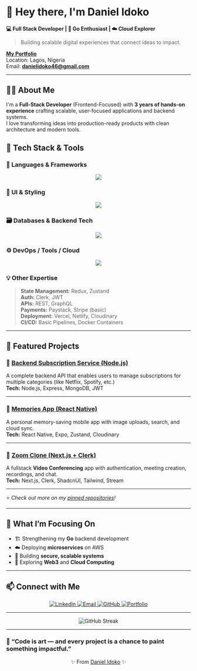 # 👋 Hey there, I'm **Daniel Idoko**

**💻 Full Stack Developer | 🚀 Go Enthusiast | ☁️ Cloud Explorer**

> Building scalable digital experiences that connect ideas to impact.

**[My Portfolio](https://daniel-idoko-portfolio.vercel.app)**  
Location: Lagos, Nigeria  
Email:  **danielidoko46@gmail.com**

---

## 👨‍💻 About Me

I'm a **Full-Stack Developer** (Frontend-Focused) with **3 years of hands-on experience** crafting scalable, user-focused applications and backend systems.  
I love transforming ideas into production-ready products with clean architecture and modern tools.

## 🧰 Tech Stack & Tools

### 🚀 Languages & Frameworks  
<p align="center">
  <img src="https://skillicons.dev/icons?i=js,ts,react,nextjs,reactnative,nodejs,express,go,python,django&theme=dark" />
</p>

### 🎨 UI & Styling  
<p align="center">
  <img src="https://skillicons.dev/icons?i=tailwind,materialui,sass&theme=dark" />
</p>

### 🗃️ Databases & Backend Tech  
<p align="center">
  <img src="https://skillicons.dev/icons?i=mongodb,redis&theme=dark" />
</p>

### ⚙️ DevOps / Tools / Cloud  
<p align="center">
  <img src="https://skillicons.dev/icons?i=docker,aws,vercel,netlify,git,github,postman&theme=dark" />
</p>

### 💡 Other Expertise  
> **State Management:** Redux, Zustand  
> **Auth:** Clerk, JWT  
> **APIs:** REST, GraphQL  
> **Payments:** Paystack, Stripe (basic)  
> **Deployment:** Vercel, Netlify, Cloudinary  
> **CI/CD:** Basic Pipelines, Docker Containers  

---

## 🚀 Featured Projects  

### 🔹 [Backend Subscription Service (Node.js)](https://github.com/DanielIdoko)
A complete backend API that enables users to manage subscriptions for multiple categories (like Netflix, Spotify, etc.)  
**Tech:** Node.js, Express, MongoDB, JWT  

---

### 🔹 [Memories App (React Native)](https://github.com/DanielIdoko)
A personal memory-saving mobile app with image uploads, search, and cloud sync.  
**Tech:** React Native, Expo, Zustand, Cloudinary  

---

### 🔹 [Zoom Clone (Next.js + Clerk)](https://github.com/DanielIdoko)
A fullstack **Video Conferencing** app with authentication, meeting creation, recordings, and chat.  
**Tech:** Next.js, Clerk, ShadcnUI, Tailwind, Stream  

---

⭐️ *Check out more on my [pinned repositories](https://github.com/DanielIdoko?tab=repositories)!*

---

## 🌱 What I’m Focusing On
- 🏗 Strengthening my **Go** backend development  
- ☁️ Deploying **microservices** on AWS  
- 🔐 Building **secure, scalable systems**  
- 🧩 Exploring **Web3** and **Cloud Computing**

---

## 📫 Connect with Me  

<p align="center">
  <a href="https://linkedin.com/in/danielidokodev">
    <img src="https://img.shields.io/badge/LinkedIn-blue?logo=linkedin&logoColor=white" alt="LinkedIn" />
  </a>
  <a href="mailto:danielidoko46@gmail.com">
    <img src="https://img.shields.io/badge/Gmail-D14836?logo=gmail&logoColor=white" alt="Email" />
  </a>
  <a href="https://github.com/DanielIdoko">
    <img src="https://img.shields.io/badge/GitHub-100000?logo=github&logoColor=white" alt="GitHub" />
  </a>
  <a href="https://daniel-idoko-portfolio.vercel.app">
    <img src="https://img.shields.io/badge/Portfolio-000?logo=vercel&logoColor=white" alt="Portfolio" />
  </a>
</p>

---

<p align="center">
  <img src="https://github-readme-streak-stats.herokuapp.com/?user=DanielIdoko&theme=tokyonight" alt="GitHub Streak" />
</p>

---

### 🌟 “Code is art — and every project is a chance to paint something impactful.”  

<p align="center">✨ From <a href="https://github.com/DanielIdoko">Daniel Idoko</a> ✨</p>
